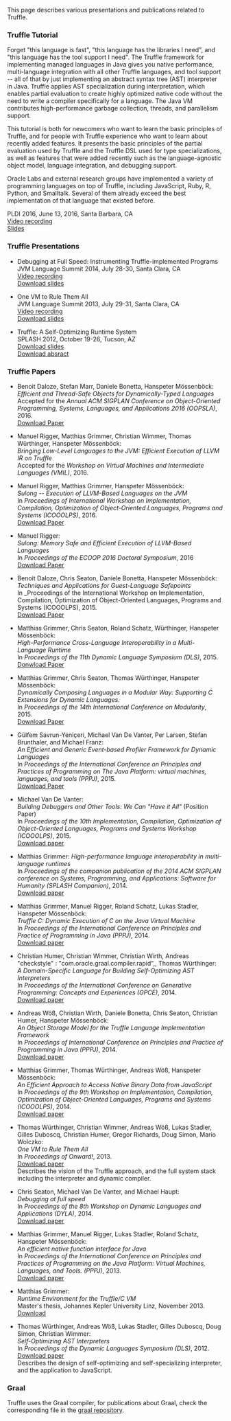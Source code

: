 This page describes various presentations and publications related to Truffle.

### Truffle Tutorial

Forget "this language is fast", "this language has the libraries I need", and "this language has the tool support I need".
The Truffle framework for implementing managed languages in Java gives you native performance, multi-language integration with all other Truffle languages, and tool support -- all of that by just implementing an abstract syntax tree (AST) interpreter in Java.
Truffle applies AST specialization during interpretation, which enables partial evaluation to create highly optimized native code without the need to write a compiler specifically for a language.
The Java VM contributes high-performance garbage collection, threads, and parallelism support.

This tutorial is both for newcomers who want to learn the basic principles of Truffle, and for people with Truffle experience who want to learn about recently added features.
It presents the basic principles of the partial evaluation used by Truffle and the Truffle DSL used for type specializations, as well as features that were added recently such as the language-agnostic object model, language integration, and debugging support.

Oracle Labs and external research groups have implemented a variety of programming languages on top of Truffle, including JavaScript, Ruby, R, Python, and Smalltalk. Several of them already exceed the best implementation of that language that existed before.

PLDI 2016, June 13, 2016, Santa Barbara, CA<br>
[Video recording](https://youtu.be/FJY96_6Y3a4)<br>
[Slides](https://lafo.ssw.uni-linz.ac.at/pub/papers/2016_PLDI_Truffle.pdf)

### Truffle Presentations
*   Debugging at Full Speed: Instrumenting Truffle-implemented Programs<br>
    JVM Language Summit 2014, July 28-30, Santa Clara, CA<br>
    [Video recording](http://medianetwork.oracle.com/video/player/3731019771001)<br>
    [Download slides](http://www.oracle.com/technetwork/java/jvmls2014vandevanter-2265212.pdf)

*   One VM to Rule Them All<br>
    JVM Language Summit 2013, July 29-31, Santa Clara, CA<br>
    [Video recording](http://medianetwork.oracle.com/video/player/2623645003001)<br>
    [Download slides](http://lafo.ssw.uni-linz.ac.at/papers/2013_JVMLanguageSummit_OneVMToRuleThemAll.pdf)

*   Truffle: A Self-Optimizing Runtime System<br>
    SPLASH 2012, October 19-26, Tucson, AZ<br>
    [Download slides](http://lafo.ssw.uni-linz.ac.at/papers/2012_SPLASH_Truffle_Slides.pdf)<br>
    [Download absract](http://lafo.ssw.uni-linz.ac.at/papers/2012_SPLASH_Truffle.pdf)


### Truffle Papers
*   Benoit Daloze, Stefan Marr, Daniele Bonetta, Hanspeter Mössenböck:<br>
    _Efficient and Thread-Safe Objects for Dynamically-Typed Languages_<br>
    Accepted for the _Annual ACM SIGPLAN Conference on Object-Oriented Programming, Systems, Languages, and Applications 2016 (OOPSLA)_, 2016.<br>
    [Download Paper](http://ssw.jku.at/General/Staff/Daloze/thread-safe-objects.pdf)

*   Manuel Rigger, Matthias Grimmer, Christian Wimmer, Thomas Würthinger, Hanspeter Mössenböck:<br>
    _Bringing Low-Level Languages to the JVM: Efficient Execution of LLVM IR on Truffle_<br>
    Accepted for the _Workshop on Virtual Machines and Intermediate Languages (VMIL)_, 2016.

*   Manuel Rigger, Matthias Grimmer, Hanspeter Mössenböck:<br>
    _Sulong -- Execution of LLVM-Based Languages on the JVM_<br>
    In _Proceedings of International Workshop on Implementation, Compilation, Optimization of Object-Oriented Languages, Programs and Systems (ICOOOLPS)_, 2016.<br>
    [Download Paper](http://2016.ecoop.org/event/icooolps-2016-sulong-execution-of-llvm-based-languages-on-the-jvm)

*   Manuel Rigger:<br>
    _Sulong: Memory Safe and Efficient Execution of LLVM-Based Languages_<br>
    In _Proceedings of the ECOOP 2016 Doctoral Symposium_, 2016<br>
    [Download Paper](http://ssw.jku.at/General/Staff/ManuelRigger/ECOOP16-DS.pdf)

*   Benoit Daloze, Chris Seaton, Daniele Bonetta, Hanspeter Mössenböck:<br>
    _Techniques and Applications for Guest-Language Safepoints_<br>
    In _Proceedings of the International Workshop on Implementation, Compilation, Optimization of Object-Oriented Languages, Programs and Systems (ICOOOLPS), 2015.<br>
    [Download Paper](http://ssw.jku.at/Research/Papers/Daloze15.pdf)

*   Matthias Grimmer, Chris Seaton, Roland Schatz, Würthinger, Hanspeter Mössenböck:<br>
    _High-Performance Cross-Language Interoperability in a Multi-Language Runtime_<br>
    In _Proceedings of the 11th Dynamic Language Symposium (DLS)_, 2015.
    [Donwload Paper](http://dx.doi.org/10.1145/2816707.2816714)

*   Matthias Grimmer, Chris Seaton, Thomas Würthinger, Hanspeter Mössenböck:<br>
    _Dynamically Composing Languages in a Modular Way: Supporting C Extensions for Dynamic Languages._<br>
    In _Proceedings of the 14th International Conference on Modularity_, 2015.<br>
    [Download Paper](http://chrisseaton.com/rubytruffle/modularity15/rubyextensions.pdf)

*   Gülfem Savrun-Yeniçeri, Michael Van De Vanter, Per Larsen, Stefan Brunthaler, and Michael Franz:<br>
    _An Efficient and Generic Event-based Profiler Framework for Dynamic Languages_<br>
    In _Proceedings of the International Conference on Principles and Practices of Programming on The Java Platform: virtual machines, languages, and tools (PPPJ)_, 2015.<br>
    [Download Paper](http://dl.acm.org/citation.cfm?id=2807435)

*   Michael Van De Vanter:<br>
    _Building Debuggers and Other Tools: We Can "Have it All"_ (Position Paper)<br>
    In _Proceedings of the 10th Implementation, Compilation, Optimization of Object-Oriented Languages, Programs and Systems Workshop (ICOOOLPS)_, 2015.<br>
    [Download paper](http://vandevanter.net/mlvdv/publications/2015-icooolps.pdf)

*   Matthias Grimmer:
    _High-performance language interoperability in multi-language runtimes_<br>
    In _Proceedings of the companion publication of the 2014 ACM SIGPLAN conference on Systems, Programming, and Applications: Software for Humanity (SPLASH Companion)_, 2014.<br>
    [Download paper](http://dl.acm.org/citation.cfm?doid=2660252.2660256)

*   Matthias Grimmer, Manuel Rigger, Roland Schatz, Lukas Stadler, Hanspeter Mössenböck:<br>
    _Truffle C: Dynamic Execution of C on the Java Virtual Machine_<br>
    In _Proceedings of the International Conference on Principles and Practice of Programming in Java (PPPJ)_, 2014.<br>
    [Download paper](http://dl.acm.org/citation.cfm?id=2647528)

*    Christian Humer, Christian Wimmer, Christian Wirth, Andreas  "checkstyle" : "com.oracle.graal.compiler.rapid",, Thomas Würthinger:<br>
    _A Domain-Specific Language for Building Self-Optimizing AST Interpreters_<br>
    In _Proceedings of the International Conference on Generative Programming: Concepts and Experiences (GPCE)_, 2014.<br>
    [Download paper](http://lafo.ssw.uni-linz.ac.at/papers/2014_GPCE_TruffleDSL.pdf)

*   Andreas Wöß, Christian Wirth, Daniele Bonetta, Chris Seaton, Christian Humer, Hanspeter Mössenböck:<br>
    _An Object Storage Model for the Truffle Language Implementation Framework_<br>
    In _Proceedings of International Conference on Principles and Practice of Programming in Java (PPPJ)_, 2014.<br>
    [Download paper](http://dl.acm.org/citation.cfm?id=2647517)

*   Matthias Grimmer, Thomas Würthinger, Andreas Wöß, Hanspeter Mössenböck:<br>
    _An Efficient Approach to Access Native Binary Data from JavaScript_<br>
    In _Proceedings of the 9th Workshop on Implementation, Compilation, Optimization of Object-Oriented Languages, Programs and Systems (ICOOOLPS)_, 2014.<br>
    [Download paper](http://dl.acm.org/citation.cfm?id=2633302)

*   Thomas Würthinger, Christian Wimmer, Andreas Wöß, Lukas Stadler, Gilles Duboscq, Christian Humer, Gregor Richards, Doug Simon, Mario Wolczko:<br>
    _One VM to Rule Them All_<br>
    In _Proceedings of Onward!_, 2013.<br>
    [Download paper](http://lafo.ssw.uni-linz.ac.at/papers/2013_Onward_OneVMToRuleThemAll.pdf)<br>
    Describes the vision of the Truffle approach, and the full system stack including the interpreter and dynamic compiler.

*   Chris Seaton, Michael Van De Vanter, and Michael Haupt:<br>
    _Debugging at full speed_<br>
    In _Proceedings of the 8th Workshop on Dynamic Languages and Applications (DYLA)_, 2014.<br>
    [Download paper](http://www.lifl.fr/dyla14/papers/dyla14-3-Debugging_at_Full_Speed.pdf)

*   Matthias Grimmer, Manuel Rigger, Lukas Stadler, Roland Schatz, Hanspeter Mössenböck:<br>
    _An efficient native function interface for Java_<br>
    In _Proceedings of the International Conference on Principles and Practices of Programming on the Java Platform: Virtual Machines, Languages, and Tools. (PPPJ)_, 2013.<br>
    [Download paper](http://dx.doi.org/10.1145/2500828.2500832)

*   Matthias Grimmer:<br>
    _Runtime Environment for the Truffle/C VM_<br>
    Master's thesis, Johannes Kepler University Linz, November 2013.<br>
    [Download](http://ssw.jku.at/Research/Papers/Grimmer13Master/)

*   Thomas Würthinger, Andreas Wöß, Lukas Stadler, Gilles Duboscq, Doug Simon, Christian Wimmer:<br>
    _Self-Optimizing AST Interpreters_<br>
    In _Proceedings of the Dynamic Languages Symposium (DLS)_, 2012.<br>
    [Download paper](http://lafo.ssw.uni-linz.ac.at/papers/2012_DLS_SelfOptimizingASTInterpreters.pdf)<br>
    Describes the design of self-optimizing and self-specializing interpreter, and the application to JavaScript.

### Graal
Truffle uses the Graal compiler, for publications about Graal, check the corresponding file in the [graal repository](https://github.com/graalvm/graal-core/blob/master/docs/Publications.md).